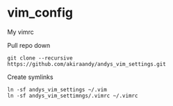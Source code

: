 # vim_config
My vimrc

Pull repo down
```
git clone --recursive https://github.com/akiraandy/andys_vim_settings.git
```

Create symlinks
```
ln -sf andys_vim_settings ~/.vim
ln -sf andys_vim_settimngs/.vimrc ~/.vimrc
```
